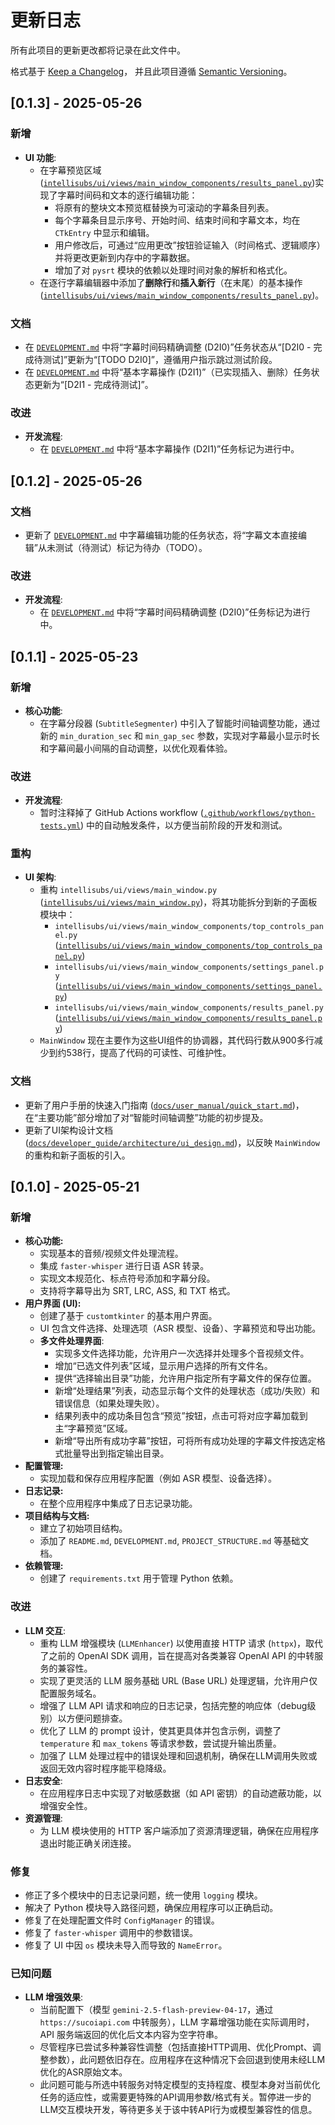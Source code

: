 # 更新日志

所有此项目的更新更改都将记录在此文件中。

格式基于 [Keep a Changelog](https://keepachangelog.com/zh-CN/1.0.0/)，
并且此项目遵循 [Semantic Versioning](https://semver.org/spec/v2.0.0.html)。

## [0.1.3] - 2025-05-26

### 新增

- **UI 功能**:
    - 在字幕预览区域 ([`intellisubs/ui/views/main_window_components/results_panel.py`](intellisubs/ui/views/main_window_components/results_panel.py:1))实现了字幕时间码和文本的逐行编辑功能：
        - 将原有的整块文本预览框替换为可滚动的字幕条目列表。
        - 每个字幕条目显示序号、开始时间、结束时间和字幕文本，均在 `CTkEntry` 中显示和编辑。
        - 用户修改后，可通过“应用更改”按钮验证输入（时间格式、逻辑顺序）并将更改更新到内存中的字幕数据。
        - 增加了对 `pysrt` 模块的依赖以处理时间对象的解析和格式化。
    - 在逐行字幕编辑器中添加了**删除行**和**插入新行**（在末尾）的基本操作 ([`intellisubs/ui/views/main_window_components/results_panel.py`](intellisubs/ui/views/main_window_components/results_panel.py:1))。

### 文档

- 在 [`DEVELOPMENT.md`](DEVELOPMENT.md:1) 中将“字幕时间码精确调整 (D2I0)”任务状态从“[D2I0 - 完成待测试]”更新为“[TODO D2I0]”，遵循用户指示跳过测试阶段。
- 在 [`DEVELOPMENT.md`](DEVELOPMENT.md:1) 中将“基本字幕操作 (D2I1)”（已实现插入、删除）任务状态更新为“[D2I1 - 完成待测试]”。

### 改进

- **开发流程**:
    - 在 [`DEVELOPMENT.md`](DEVELOPMENT.md:1) 中将“基本字幕操作 (D2I1)”任务标记为进行中。

## [0.1.2] - 2025-05-26

### 文档

- 更新了 [`DEVELOPMENT.md`](DEVELOPMENT.md:1) 中字幕编辑功能的任务状态，将“字幕文本直接编辑”从未测试（待测试）标记为待办（TODO）。

### 改进

- **开发流程**:
    - 在 [`DEVELOPMENT.md`](DEVELOPMENT.md:1) 中将“字幕时间码精确调整 (D2I0)”任务标记为进行中。

## [0.1.1] - 2025-05-23

### 新增

- **核心功能**:
    - 在字幕分段器 (`SubtitleSegmenter`) 中引入了智能时间轴调整功能，通过新的 `min_duration_sec` 和 `min_gap_sec` 参数，实现对字幕最小显示时长和字幕间最小间隔的自动调整，以优化观看体验。

### 改进

- **开发流程**:
    - 暂时注释掉了 GitHub Actions workflow ([`.github/workflows/python-tests.yml`](.github/workflows/python-tests.yml:1)) 中的自动触发条件，以方便当前阶段的开发和测试。

### 重构

- **UI 架构**:
    - 重构 `intellisubs/ui/views/main_window.py` ([`intellisubs/ui/views/main_window.py`](intellisubs/ui/views/main_window.py:1))，将其功能拆分到新的子面板模块中：
        - `intellisubs/ui/views/main_window_components/top_controls_panel.py` ([`intellisubs/ui/views/main_window_components/top_controls_panel.py`](intellisubs/ui/views/main_window_components/top_controls_panel.py:0))
        - `intellisubs/ui/views/main_window_components/settings_panel.py` ([`intellisubs/ui/views/main_window_components/settings_panel.py`](intellisubs/ui/views/main_window_components/settings_panel.py:0))
        - `intellisubs/ui/views/main_window_components/results_panel.py` ([`intellisubs/ui/views/main_window_components/results_panel.py`](intellisubs/ui/views/main_window_components/results_panel.py:0))
    - `MainWindow` 现在主要作为这些UI组件的协调器，其代码行数从900多行减少到约538行，提高了代码的可读性、可维护性。

### 文档

- 更新了用户手册的快速入门指南 ([`docs/user_manual/quick_start.md`](docs/user_manual/quick_start.md:1))，在“主要功能”部分增加了对“智能时间轴调整”功能的初步提及。
- 更新了UI架构设计文档 ([`docs/developer_guide/architecture/ui_design.md`](docs/developer_guide/architecture/ui_design.md:1))，以反映 `MainWindow` 的重构和新子面板的引入。
## [0.1.0] - 2025-05-21

### 新增

- **核心功能:**
    - 实现基本的音频/视频文件处理流程。
    - 集成 `faster-whisper` 进行日语 ASR 转录。
    - 实现文本规范化、标点符号添加和字幕分段。
    - 支持将字幕导出为 SRT, LRC, ASS, 和 TXT 格式。
- **用户界面 (UI):**
    - 创建了基于 `customtkinter` 的基本用户界面。
    - UI 包含文件选择、处理选项（ASR 模型、设备）、字幕预览和导出功能。
    - **多文件处理界面**:
        - 实现多文件选择功能，允许用户一次选择并处理多个音视频文件。
        - 增加“已选文件列表”区域，显示用户选择的所有文件名。
        - 提供“选择输出目录”功能，允许用户指定所有字幕文件的保存位置。
        - 新增“处理结果”列表，动态显示每个文件的处理状态（成功/失败）和错误信息（如果处理失败）。
        - 结果列表中的成功条目包含“预览”按钮，点击可将对应字幕加载到主“字幕预览”区域。
        - 新增“导出所有成功字幕”按钮，可将所有成功处理的字幕文件按选定格式批量导出到指定输出目录。
- **配置管理:**
    - 实现加载和保存应用程序配置（例如 ASR 模型、设备选择）。
- **日志记录:**
    - 在整个应用程序中集成了日志记录功能。
- **项目结构与文档:**
    - 建立了初始项目结构。
    - 添加了 `README.md`, `DEVELOPMENT.md`, `PROJECT_STRUCTURE.md` 等基础文档。
- **依赖管理:**
    - 创建了 `requirements.txt` 用于管理 Python 依赖。

### 改进

- **LLM 交互**:
    - 重构 LLM 增强模块 (`LLMEnhancer`) 以使用直接 HTTP 请求 (`httpx`)，取代了之前的 OpenAI SDK 调用，旨在提高对各类兼容 OpenAI API 的中转服务的兼容性。
    - 实现了更灵活的 LLM 服务基础 URL (Base URL) 处理逻辑，允许用户仅配置服务域名。
    - 增强了 LLM API 请求和响应的日志记录，包括完整的响应体（debug级别）以方便问题排查。
    - 优化了 LLM 的 prompt 设计，使其更具体并包含示例，调整了 `temperature` 和 `max_tokens` 等请求参数，尝试提升输出质量。
    - 加强了 LLM 处理过程中的错误处理和回退机制，确保在LLM调用失败或返回无效内容时程序能平稳降级。
- **日志安全**:
    - 在应用程序日志中实现了对敏感数据（如 API 密钥）的自动遮蔽功能，以增强安全性。
- **资源管理**:
    - 为 LLM 模块使用的 HTTP 客户端添加了资源清理逻辑，确保在应用程序退出时能正确关闭连接。

### 修复

- 修正了多个模块中的日志记录问题，统一使用 `logging` 模块。
- 解决了 Python 模块导入路径问题，确保应用程序可以正确启动。
- 修复了在处理配置文件时 `ConfigManager` 的错误。
- 修复了 `faster-whisper` 调用中的参数错误。
- 修复了 UI 中因 `os` 模块未导入而导致的 `NameError`。

### 已知问题

- **LLM 增强效果**:
    - 当前配置下（模型 `gemini-2.5-flash-preview-04-17`，通过 `https://sucoiapi.com` 中转服务），LLM 字幕增强功能在实际调用时，API 服务端返回的优化后文本内容为空字符串。
    - 尽管程序已尝试多种兼容性调整（包括直接HTTP调用、优化Prompt、调整参数），此问题依旧存在。应用程序在这种情况下会回退到使用未经LLM优化的ASR原始文本。
    - 此问题可能与所选中转服务对特定模型的支持程度、模型本身对当前优化任务的适应性，或需要更特殊的API调用参数/格式有关。暂停进一步的LLM交互模块开发，等待更多关于该中转API行为或模型兼容性的信息。